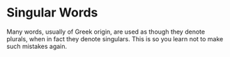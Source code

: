 Singular Words
==============
Many words, usually of Greek origin, are used as though they denote plurals, when in fact they denote singulars.
This is so you learn not to make such mistakes again.
